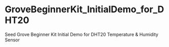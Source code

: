 # GroveBeginnerKit_InitialDemo_for_DHT20
Seed Grove Beginner Kit Initial Demo for DHT20 Temperature &amp; Humidity Sensor
